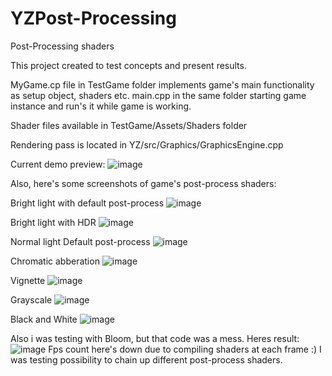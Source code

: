 # YZPost-Processing
Post-Processing shaders

This project created to test concepts and present results.

MyGame.cp file in TestGame folder implements game's main functionality as setup object, shaders etc.
main.cpp in the same folder starting game instance and run's it while game is working.

Shader files available in TestGame/Assets/Shaders folder

Rendering pass is located in YZ/src/Graphics/GraphicsEngine.cpp

Current demo preview:
![image](https://github.com/ZennLuu/YZPost-Processing/assets/154216577/7124f9d9-ba2f-4c8e-81f7-e5bc6116bcee)

Also, here's some screenshots of game's post-process shaders:

Bright light with default post-process
![image](https://github.com/ZennLuu/YZPost-Processing/assets/154216577/77fa0341-4e77-417d-bd4e-a41c7212fc66)

Bright light with HDR
![image](https://github.com/ZennLuu/YZPost-Processing/assets/154216577/c5d2b31b-d812-416f-b0e4-e2bcccfd9aba)

Normal light
  Default post-process
  ![image](https://github.com/ZennLuu/YZPost-Processing/assets/154216577/4fc7e48f-9111-47f9-96be-f2fecc5fcd1a)

  Chromatic abberation
  ![image](https://github.com/ZennLuu/YZPost-Processing/assets/154216577/05440d99-f7f9-42d7-bc3b-87a735f6ff51)

  Vignette
  ![image](https://github.com/ZennLuu/YZPost-Processing/assets/154216577/91469a82-2254-4b52-94fb-813f90938d89)

  Grayscale
  ![image](https://github.com/ZennLuu/YZPost-Processing/assets/154216577/94104c8f-10db-4f06-a4b9-d0b59c1fd93c)

  Black and White
  ![image](https://github.com/ZennLuu/YZPost-Processing/assets/154216577/f2c5826f-cf6c-4f97-84ac-a1748514a4e9)

  Also i was testing with Bloom, but that code was a mess. Heres result:
  ![image](https://github.com/ZennLuu/YZPost-Processing/assets/154216577/8f4f8dd2-bedc-42b9-8106-5871ef6d423e)
  Fps count here's down due to compiling shaders at each frame :) I was testing possibility to chain up different post-process shaders.
